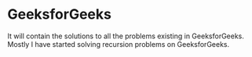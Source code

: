 # GeeksforGeeks
It will contain the solutions to all the problems existing in GeeksforGeeks.
Mostly I have started solving recursion problems on GeeksforGeeks.
